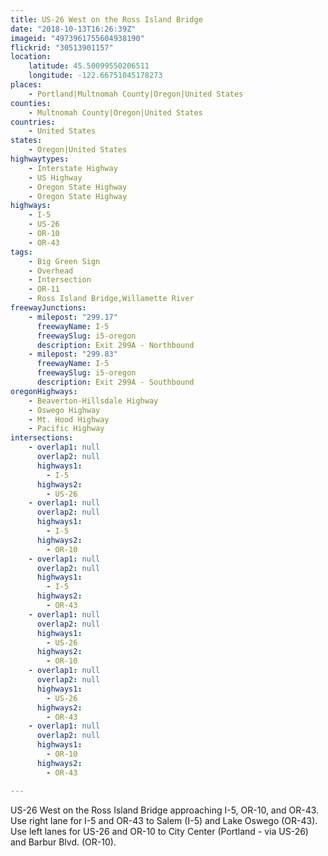 ```yaml
---
title: US-26 West on the Ross Island Bridge
date: "2018-10-13T16:26:39Z"
imageid: "4973961755604938190"
flickrid: "30513901157"
location:
    latitude: 45.50099550206511
    longitude: -122.66751045178273
places:
    - Portland|Multnomah County|Oregon|United States
counties:
    - Multnomah County|Oregon|United States
countries:
    - United States
states:
    - Oregon|United States
highwaytypes:
    - Interstate Highway
    - US Highway
    - Oregon State Highway
    - Oregon State Highway
highways:
    - I-5
    - US-26
    - OR-10
    - OR-43
tags:
    - Big Green Sign
    - Overhead
    - Intersection
    - OR-11
    - Ross Island Bridge,Willamette River
freewayJunctions:
    - milepost: "299.17"
      freewayName: I-5
      freewaySlug: i5-oregon
      description: Exit 299A - Northbound
    - milepost: "299.83"
      freewayName: I-5
      freewaySlug: i5-oregon
      description: Exit 299A - Southbound
oregonHighways:
    - Beaverton-Hillsdale Highway
    - Oswego Highway
    - Mt. Hood Highway
    - Pacific Highway
intersections:
    - overlap1: null
      overlap2: null
      highways1:
        - I-5
      highways2:
        - US-26
    - overlap1: null
      overlap2: null
      highways1:
        - I-5
      highways2:
        - OR-10
    - overlap1: null
      overlap2: null
      highways1:
        - I-5
      highways2:
        - OR-43
    - overlap1: null
      overlap2: null
      highways1:
        - US-26
      highways2:
        - OR-10
    - overlap1: null
      overlap2: null
      highways1:
        - US-26
      highways2:
        - OR-43
    - overlap1: null
      overlap2: null
      highways1:
        - OR-10
      highways2:
        - OR-43

---
```

US-26 West on the Ross Island Bridge approaching I-5, OR-10, and OR-43.  Use right lane for I-5 and OR-43 to Salem (I-5) and Lake Oswego (OR-43).  Use left lanes for US-26 and OR-10 to City Center (Portland - via US-26) and Barbur Blvd. (OR-10).